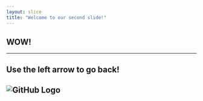 ```yaml
---
layout: slice
title: "Welcome to our second slide!"
---
```

## WOW!
---
Use the left arrow to go back!
---
![GitHub Logo](https://tahiti-ty.github.io/github-slideshow/images/logo.png)
---
